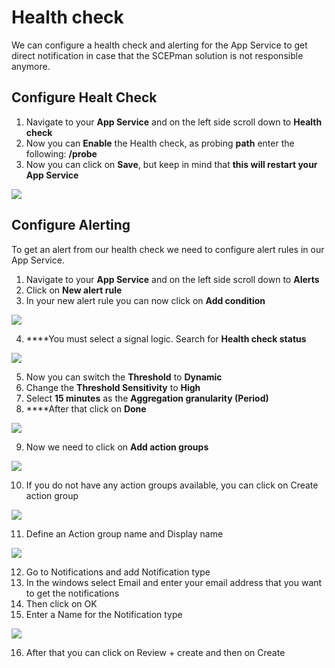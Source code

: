 # Health check

We can configure a health check and alerting for the App Service to get direct notification in case that the SCEPman solution is not responsible anymore.

## Configure Healt Check

1. Navigate to your **App Service** and on the left side scroll down to **Health check**
2. Now you can **Enable** the Health check, as probing **path** enter the following: **/probe**
3. Now you can click on **Save**, but keep in mind that **this will restart your App Service**

![](../../.gitbook/assets/screen-shot-2021-01-19-at-10.29.15.png)

## Configure Alerting

To get an alert from our health check we need to configure alert rules in our App Service.

1. Navigate to your **App Service** and on the left side scroll down to **Alerts**
2. Click on **New alert rule**
3. In your new alert rule you can now click on **Add condition**

![](../../.gitbook/assets/screen-shot-2021-01-19-at-10.50.32.png)

4. ****You must select a signal logic. Search for **Health check status**

![](../../.gitbook/assets/screen-shot-2021-01-19-at-10.50.39.png)

5. Now you can switch the **Threshold** to **Dynamic**  
6. Change the **Threshold Sensitivity** to **High**  
7. Select **15 minutes** as the **Aggregation granularity \(Period\)**  
8. ****After that click on **Done**

![](../../.gitbook/assets/screen-shot-2021-01-19-at-10.52.54.png)

 9. Now we need to click on **Add action groups**

![](../../.gitbook/assets/screen-shot-2021-01-19-at-11.00.18.png)

10. If you do not have any action groups available, you can click on Create action group

![](../../.gitbook/assets/screen-shot-2021-01-19-at-11.01.15.png)

11. Define an Action group name and Display name

![](../../.gitbook/assets/screen-shot-2021-01-19-at-11.09.40.png)

12. Go to Notifications and add Notification type  
13. In the windows select Email and enter your email address that you want to get the notifications  
14. Then click on OK  
15. Enter a Name for the Notification type

![](../../.gitbook/assets/screen-shot-2021-01-19-at-11.11.40.png)

16. After that you can click on Review + create and then on Create

  




